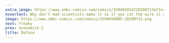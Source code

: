 ```yaml
---
extra_image: https://www.smbc-comics.com/comics/159465014220200713after.png
hovertext: Why don't mad scientists make it so if you cut the wire it always blows up?
image: https://www.smbc-comics.com/comics/1594650005-20200713.png
next: freaky
prev: economist-2
title: Defuse
---
```


